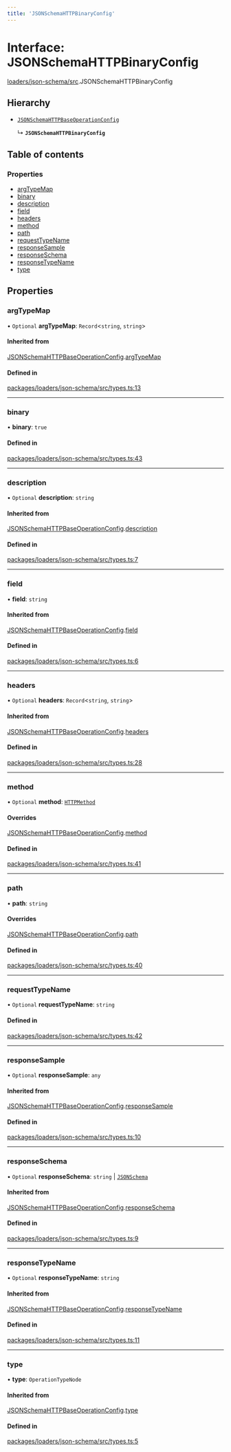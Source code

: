 ```yaml
---
title: 'JSONSchemaHTTPBinaryConfig'
---
```


# Interface: JSONSchemaHTTPBinaryConfig

[loaders/json-schema/src](../modules/loaders_json_schema_src).JSONSchemaHTTPBinaryConfig

## Hierarchy

- [`JSONSchemaHTTPBaseOperationConfig`](loaders_json_schema_src.JSONSchemaHTTPBaseOperationConfig)

  ↳ **`JSONSchemaHTTPBinaryConfig`**

## Table of contents

### Properties

- [argTypeMap](loaders_json_schema_src.JSONSchemaHTTPBinaryConfig#argtypemap)
- [binary](loaders_json_schema_src.JSONSchemaHTTPBinaryConfig#binary)
- [description](loaders_json_schema_src.JSONSchemaHTTPBinaryConfig#description)
- [field](loaders_json_schema_src.JSONSchemaHTTPBinaryConfig#field)
- [headers](loaders_json_schema_src.JSONSchemaHTTPBinaryConfig#headers)
- [method](loaders_json_schema_src.JSONSchemaHTTPBinaryConfig#method)
- [path](loaders_json_schema_src.JSONSchemaHTTPBinaryConfig#path)
- [requestTypeName](loaders_json_schema_src.JSONSchemaHTTPBinaryConfig#requesttypename)
- [responseSample](loaders_json_schema_src.JSONSchemaHTTPBinaryConfig#responsesample)
- [responseSchema](loaders_json_schema_src.JSONSchemaHTTPBinaryConfig#responseschema)
- [responseTypeName](loaders_json_schema_src.JSONSchemaHTTPBinaryConfig#responsetypename)
- [type](loaders_json_schema_src.JSONSchemaHTTPBinaryConfig#type)

## Properties

### argTypeMap

• `Optional` **argTypeMap**: `Record`<`string`, `string`\>

#### Inherited from

[JSONSchemaHTTPBaseOperationConfig](loaders_json_schema_src.JSONSchemaHTTPBaseOperationConfig).[argTypeMap](loaders_json_schema_src.JSONSchemaHTTPBaseOperationConfig#argtypemap)

#### Defined in

[packages/loaders/json-schema/src/types.ts:13](https://github.com/Urigo/graphql-mesh/blob/master/packages/loaders/json-schema/src/types.ts#L13)

___

### binary

• **binary**: ``true``

#### Defined in

[packages/loaders/json-schema/src/types.ts:43](https://github.com/Urigo/graphql-mesh/blob/master/packages/loaders/json-schema/src/types.ts#L43)

___

### description

• `Optional` **description**: `string`

#### Inherited from

[JSONSchemaHTTPBaseOperationConfig](loaders_json_schema_src.JSONSchemaHTTPBaseOperationConfig).[description](loaders_json_schema_src.JSONSchemaHTTPBaseOperationConfig#description)

#### Defined in

[packages/loaders/json-schema/src/types.ts:7](https://github.com/Urigo/graphql-mesh/blob/master/packages/loaders/json-schema/src/types.ts#L7)

___

### field

• **field**: `string`

#### Inherited from

[JSONSchemaHTTPBaseOperationConfig](loaders_json_schema_src.JSONSchemaHTTPBaseOperationConfig).[field](loaders_json_schema_src.JSONSchemaHTTPBaseOperationConfig#field)

#### Defined in

[packages/loaders/json-schema/src/types.ts:6](https://github.com/Urigo/graphql-mesh/blob/master/packages/loaders/json-schema/src/types.ts#L6)

___

### headers

• `Optional` **headers**: `Record`<`string`, `string`\>

#### Inherited from

[JSONSchemaHTTPBaseOperationConfig](loaders_json_schema_src.JSONSchemaHTTPBaseOperationConfig).[headers](loaders_json_schema_src.JSONSchemaHTTPBaseOperationConfig#headers)

#### Defined in

[packages/loaders/json-schema/src/types.ts:28](https://github.com/Urigo/graphql-mesh/blob/master/packages/loaders/json-schema/src/types.ts#L28)

___

### method

• `Optional` **method**: [`HTTPMethod`](../modules/loaders_json_schema_src#httpmethod)

#### Overrides

[JSONSchemaHTTPBaseOperationConfig](loaders_json_schema_src.JSONSchemaHTTPBaseOperationConfig).[method](loaders_json_schema_src.JSONSchemaHTTPBaseOperationConfig#method)

#### Defined in

[packages/loaders/json-schema/src/types.ts:41](https://github.com/Urigo/graphql-mesh/blob/master/packages/loaders/json-schema/src/types.ts#L41)

___

### path

• **path**: `string`

#### Overrides

[JSONSchemaHTTPBaseOperationConfig](loaders_json_schema_src.JSONSchemaHTTPBaseOperationConfig).[path](loaders_json_schema_src.JSONSchemaHTTPBaseOperationConfig#path)

#### Defined in

[packages/loaders/json-schema/src/types.ts:40](https://github.com/Urigo/graphql-mesh/blob/master/packages/loaders/json-schema/src/types.ts#L40)

___

### requestTypeName

• `Optional` **requestTypeName**: `string`

#### Defined in

[packages/loaders/json-schema/src/types.ts:42](https://github.com/Urigo/graphql-mesh/blob/master/packages/loaders/json-schema/src/types.ts#L42)

___

### responseSample

• `Optional` **responseSample**: `any`

#### Inherited from

[JSONSchemaHTTPBaseOperationConfig](loaders_json_schema_src.JSONSchemaHTTPBaseOperationConfig).[responseSample](loaders_json_schema_src.JSONSchemaHTTPBaseOperationConfig#responsesample)

#### Defined in

[packages/loaders/json-schema/src/types.ts:10](https://github.com/Urigo/graphql-mesh/blob/master/packages/loaders/json-schema/src/types.ts#L10)

___

### responseSchema

• `Optional` **responseSchema**: `string` \| [`JSONSchema`](../modules/json_machete_src#jsonschema)

#### Inherited from

[JSONSchemaHTTPBaseOperationConfig](loaders_json_schema_src.JSONSchemaHTTPBaseOperationConfig).[responseSchema](loaders_json_schema_src.JSONSchemaHTTPBaseOperationConfig#responseschema)

#### Defined in

[packages/loaders/json-schema/src/types.ts:9](https://github.com/Urigo/graphql-mesh/blob/master/packages/loaders/json-schema/src/types.ts#L9)

___

### responseTypeName

• `Optional` **responseTypeName**: `string`

#### Inherited from

[JSONSchemaHTTPBaseOperationConfig](loaders_json_schema_src.JSONSchemaHTTPBaseOperationConfig).[responseTypeName](loaders_json_schema_src.JSONSchemaHTTPBaseOperationConfig#responsetypename)

#### Defined in

[packages/loaders/json-schema/src/types.ts:11](https://github.com/Urigo/graphql-mesh/blob/master/packages/loaders/json-schema/src/types.ts#L11)

___

### type

• **type**: `OperationTypeNode`

#### Inherited from

[JSONSchemaHTTPBaseOperationConfig](loaders_json_schema_src.JSONSchemaHTTPBaseOperationConfig).[type](loaders_json_schema_src.JSONSchemaHTTPBaseOperationConfig#type)

#### Defined in

[packages/loaders/json-schema/src/types.ts:5](https://github.com/Urigo/graphql-mesh/blob/master/packages/loaders/json-schema/src/types.ts#L5)
